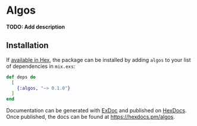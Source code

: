 # Algos

**TODO: Add description**

## Installation

If [available in Hex](https://hex.pm/docs/publish), the package can be installed
by adding `algos` to your list of dependencies in `mix.exs`:

```elixir
def deps do
  [
    {:algos, "~> 0.1.0"}
  ]
end
```

Documentation can be generated with [ExDoc](https://github.com/elixir-lang/ex_doc)
and published on [HexDocs](https://hexdocs.pm). Once published, the docs can
be found at <https://hexdocs.pm/algos>.

